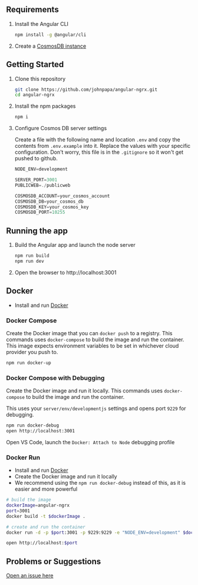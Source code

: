 ## Requirements

1. Install the Angular CLI

    ```bash
    npm install -g @angular/cli
    ```

1. Create a [CosmosDB instance](https://docs.microsoft.com/en-us/azure/cosmos-db/tutorial-develop-mongodb-nodejs-part4)

## Getting Started

1. Clone this repository

    ```bash
    git clone https://github.com/johnpapa/angular-ngrx.git
    cd angular-ngrx
    ```

1. Install the npm packages

    ```bash
    npm i
    ```

1. Configure Cosmos DB server settings

    Create a file with the following name and location `.env` and copy the contents from `.env.example` into it. Replace the values with your specific configuration. Don't worry, this file is in the `.gitignore` so it won't get pushed to github.

    ```javascript
    NODE_ENV=development

    SERVER_PORT=3001
    PUBLICWEB=./publicweb

    COSMOSDB_ACCOUNT=your_cosmos_account
    COSMOSDB_DB=your_cosmos_db
    COSMOSDB_KEY=your_cosmos_key
    COSMOSDB_PORT=10255
    ```

## Running the app

1. Build the Angular app and launch the node server

    ```bash
    npm run build
    npm run dev
    ```

1. Open the browser to http://localhost:3001

## Docker

- Install and run [Docker](https://www.docker.com/community-edition)

### Docker Compose

Create the Docker image that you can `docker push` to a registry. This commands uses `docker-compose` to build the image and run the container. This image expects environment variables to be set in whichever cloud provider you push to.

```bash
npm run docker-up
```

### Docker Compose with Debugging

Create the Docker image and run it locally. This commands uses `docker-compose` to build the image and run the container.

This uses your `server/env/developmentjs` settings and opens port `9229` for debugging.

```bash
npm run docker-debug
open http://localhost:3001
```

Open VS Code, launch the `Docker: Attach to Node` debugging profile

### Docker Run

- Install and run [Docker](https://www.docker.com/community-edition)
- Create the Docker image and run it locally
- We recommend using the `npm run docker-debug` instead of this, as it is easier and more powerful

```bash
# build the image
dockerImage=angular-ngrx
port=3001
docker build -t $dockerImage .

# create and run the container
docker run -d -p $port:3001 -p 9229:9229 -e "NODE_ENV=development" $dockerImage

open http://localhost:$port
```

## Problems or Suggestions

[Open an issue here](https://github.com/johnpapa/angular-ngrx/issues)

